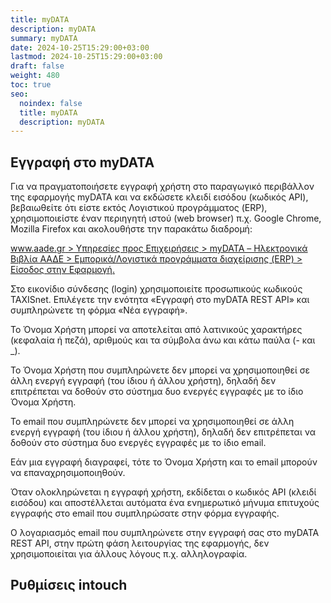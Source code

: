 ```yaml
---
title: myDATA
description: myDATA
summary: myDATA
date: 2024-10-25T15:29:00+03:00
lastmod: 2024-10-25T15:29:00+03:00
draft: false
weight: 480
toc: true
seo:
  noindex: false
  title: myDATA
  description: myDATA
---
```

## Εγγραφή στο myDATA

Για να πραγματοποιήσετε εγγραφή χρήστη στο παραγωγικό περιβάλλον της εφαρμογής myDATA και να εκδώσετε κλειδί εισόδου (κωδικός API), βεβαιωθείτε ότι είστε εκτός Λογιστικού προγράμματος (ERP), χρησιμοποιείστε έναν περιηγητή ιστού (web browser) π.χ. Google Chrome, Mozilla Firefox και ακολουθήστε την παρακάτω διαδρομή: 

[www.aade.gr > Υπηρεσίες προς Επιχειρήσεις > myDATA – Ηλεκτρονικά Βιβλία ΑΑΔΕ > Εμπορικά/Λογιστικά προγράμματα διαχείρισης (ERP) > Είσοδος στην Εφαρμογή.](https://www.aade.gr/mydata/emporika-logistika-programmata-diaheirisis-erp)

 Στο εικονίδιο σύνδεσης (login) χρησιμοποιείτε προσωπικούς κωδικούς TAXISnet. Επιλέγετε την ενότητα «Εγγραφή στο myDATA REST API» και συμπληρώνετε τη φόρμα «Νέα εγγραφή».

Το Όνομα Χρήστη μπορεί να αποτελείται από λατινικούς χαρακτήρες (κεφαλαία ή πεζά), αριθμούς και τα σύμβολα άνω και κάτω παύλα (- και _).

Το Όνομα Χρήστη που συμπληρώνετε δεν μπορεί να χρησιμοποιηθεί σε άλλη ενεργή εγγραφή (του ίδιου ή άλλου χρήστη), δηλαδή δεν επιτρέπεται να δοθούν στο σύστημα δυο ενεργές εγγραφές με το ίδιο Όνομα Χρήστη.

Το email που συμπληρώνετε δεν μπορεί να χρησιμοποιηθεί σε άλλη ενεργή εγγραφή (του ίδιου ή άλλου χρήστη), δηλαδή δεν επιτρέπεται να δοθούν στο σύστημα δυο ενεργές εγγραφές με το ίδιο email.

Εάν μια εγγραφή διαγραφεί, τότε το Όνομα Χρήστη και το email μπορούν να επαναχρησιμοποιηθούν.

Όταν ολοκληρώνεται η εγγραφή χρήστη, εκδίδεται ο κωδικός API (κλειδί εισόδου) και αποστέλλεται αυτόματα ένα ενημερωτικό μήνυμα επιτυχούς εγγραφής στο email που συμπληρώσατε στην φόρμα εγγραφής.

Ο λογαριασμός email που συμπληρώνετε στην εγγραφή σας στο myDATA REST API, στην πρώτη φάση λειτουργίας της εφαρμογής, δεν χρησιμοποιείται για άλλους λόγους π.χ. αλληλογραφία. 

## Ρυθμίσεις intouch

